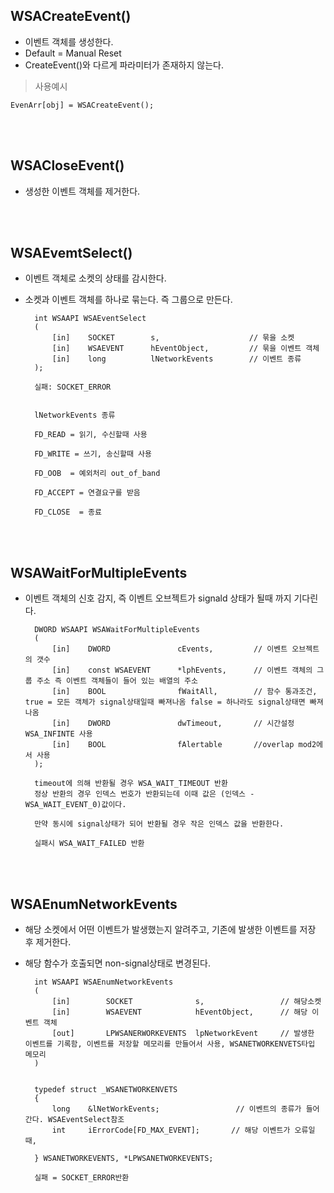 ## WSACreateEvent()
- 이벤트 객체를 생성한다.
- Default = Manual Reset
- CreateEvent()와 다르게 파라미터가 존재하지 않는다.

>사용예시
        
    EvenArr[obj] = WSACreateEvent();

</br></br>

## WSACloseEvent()
- 생성한 이벤트 객체를 제거한다.

</br></br>

## WSAEvemtSelect()
- 이벤트 객체로 소켓의 상태를 감시한다. 
- 소켓과 이벤트 객체를 하나로 묶는다. 즉 그룹으로 만든다.

        int WSAAPI WSAEventSelect
        (
            [in]    SOCKET        s,                    // 묶을 소켓
            [in]    WSAEVENT      hEventObject,         // 묶을 이벤트 객체
            [in]    long          lNetworkEvents        // 이벤트 종류
        );

        실패: SOCKET_ERROR


        lNetworkEvents 종류

        FD_READ = 읽기, 수신할때 사용

        FD_WRITE = 쓰기, 송신할때 사용

        FD_OOB  = 예외처리 out_of_band

        FD_ACCEPT = 연결요구를 받음

        FD_CLOSE  = 종료




</br></br>

## WSAWaitForMultipleEvents
- 이벤트 객체의 신호 감지, 즉 이벤트 오브젝트가 signald 상태가 될때 까지 기다린다.

        DWORD WSAAPI WSAWaitForMultipleEvents
        (
            [in]    DWORD               cEvents,         // 이벤트 오브젝트의 갯수
            [in]    const WSAEVENT      *lphEvents,      // 이벤트 객체의 그룹 주소 즉 이벤트 객체들이 들어 있는 배열의 주소
            [in]    BOOL                fWaitAll,        // 함수 통과조건, true = 모든 객체가 signal상태일때 빠져나옴 false = 하나라도 signal상태면 빠져나옴
            [in]    DWORD               dwTimeout,       // 시간설정 WSA_INFINTE 사용
            [in]    BOOL                fAlertable       //overlap mod2에서 사용
        );

        timeout에 의해 반환될 경우 WSA_WAIT_TIMEOUT 반환
        정상 반환의 경우 인덱스 번호가 반환되는데 이때 값은 (인덱스 - WSA_WAIT_EVENT_0)값이다.
        
        만약 동시에 signal상태가 되어 반환될 경우 작은 인덱스 값을 반환한다.

        실패시 WSA_WAIT_FAILED 반환

</br></br>

## WSAEnumNetworkEvents
- 해당 소켓에서 어떤 이벤트가 발생했는지 알려주고, 기존에 발생한 이벤트를 저장 후 제거한다.
- 해당 함수가 호출되면 non-signal상태로 변경된다.
  
        int WSAAPI WSAEnumNetworkEvents
        (
            [in]        SOCKET              s,                 // 해당소켓
            [in]        WSAEVENT            hEventObject,      // 해당 이벤트 객체
            [out]       LPWSANERWORKEVENTS  lpNetworkEvent     // 발생한 이벤트를 기록함, 이벤트를 저장할 메모리를 만들어서 사용, WSANETWORKENVETS타입 메모리
        )

        
        typedef struct _WSANETWORKENVETS
        {
            long    &lNetWorkEvents;                 // 이벤트의 종류가 들어간다. WSAEventSelect참조
            int     iErrorCode[FD_MAX_EVENT];       // 해당 이벤트가 오류일때, 

        } WSANETWORKEVENTS, *LPWSANETWORKEVENTS;

        실패 = SOCKET_ERROR반환
